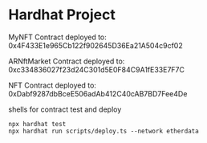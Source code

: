 #  Hardhat Project

MyNFT Contract deployed to: 0x4F433E1e965Cb122f902645D36Ea21A504c9cf02

ARNftMarket Contract deployed to: 0xc334836027f23d24C301d5E0F84C9A1fE33E7F7C

NFT Contract deployed to: 0xDabf9287dbBceE506adAb412C40cAB7BD7Fee4De


shells for contract test and deploy
```shell
npx hardhat test
npx hardhat run scripts/deploy.ts --network etherdata
```
